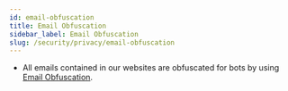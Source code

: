 ```yaml
---
id: email-obfuscation
title: Email Obfuscation
sidebar_label: Email Obfuscation
slug: /security/privacy/email-obfuscation
---
```


- All emails contained in our websites
are obfuscated for bots by using
[Email Obfuscation](https://support.cloudflare.com/hc/en-us/articles/200170016-What-is-Email-Address-Obfuscation).

